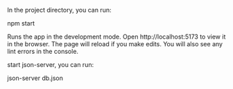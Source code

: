 In the project directory, you can run:

npm start

Runs the app in the development mode.
Open http://localhost:5173 to view it in the browser.
The page will reload if you make edits.
You will also see any lint errors in the console.

start json-server, you can run:

json-server db.json
